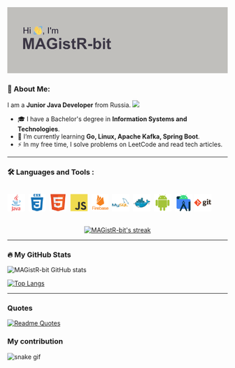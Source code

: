 <div id="header" align="center"> 
   <img src="header.png"/>
</div>

### 🚀 About Me:
I am a **Junior Java Developer** from Russia. <img src="https://media.giphy.com/media/W43Agp2vwvtYUBIDgc/giphy.gif" width="30">
- 🎓 I have a Bachelor's degree in **Information Systems and Technologies**.
- 🔭 I’m currently learning **Go, Linux, Apache Kafka, Spring Boot**.
- :zap: In my free time, I solve problems on LeetCode and read tech articles.
---
### :hammer_and_wrench: Languages and Tools :
<br>
<div>
  <img src="https://github.com/devicons/devicon/blob/master/icons/java/java-original-wordmark.svg" title="Java" alt="Java" width="40" height="40"/>&nbsp;
  <img src="https://github.com/devicons/devicon/blob/master/icons/css3/css3-plain-wordmark.svg" title="CSS3" alt="CSS" width="40" height="40"/>&nbsp;
  <img src="https://github.com/devicons/devicon/blob/master/icons/html5/html5-original.svg" title="HTML5" alt="HTML" width="40" height="40"/>&nbsp;
  <img src="https://github.com/devicons/devicon/blob/master/icons/javascript/javascript-original.svg" title="JavaScript" alt="JavaScript" width="40" height="40"/>&nbsp;
  <img src="https://github.com/devicons/devicon/blob/master/icons/firebase/firebase-plain-wordmark.svg" title="Firebase" alt="Firebase" width="40" height="40"/>&nbsp;
  <img src="https://github.com/devicons/devicon/blob/master/icons/mysql/mysql-original-wordmark.svg" title="MySQL"  alt="MySQL" width="40" height="40"/>&nbsp;
  <img src="https://github.com/devicons/devicon/blob/master/icons/docker/docker-original.svg" title="Docker" alt="Docker" width="40" height="40"/>&nbsp;
  <img src="https://github.com/devicons/devicon/blob/master/icons/android/android-original.svg" title="Android" alt="Android" width="40" height="40"/>&nbsp;
  <img src="https://github.com/devicons/devicon/blob/master/icons/androidstudio/androidstudio-original.svg" title="Android Studio" **alt="Android Studio" width="40" height="40"/>
  <img src="https://github.com/devicons/devicon/blob/master/icons/git/git-original-wordmark.svg" title="Git" **alt="Git" width="40" height="40"/>
</div>

<br>
<p align="center">
    <a href="https://github.com/MAGistR-bit/github-readme-streak-stats">
        <img title="🔥 Get streak stats for your profile at git.io/streak-stats" alt="MAGistR-bit's streak" src="http://github-readme-streak-stats.herokuapp.com?user=MAGistR-bit&theme=black-ice&hide_border=true&stroke=0000&background=060A0CD0&date_format=M%20j%5B%2C%20Y%5D"/>
    </a>
</p>

---
### :fire: My GitHub Stats 
![MAGistR-bit GitHub stats](https://github-readme-stats.vercel.app/api?username=MAGistR-bit&show_icons=true&theme=react&hide_border=true&bg_color=0D1117)    

[![Top Langs](https://github-readme-stats.vercel.app/api/top-langs/?username=MAGistR-bit&layout=compact&theme=react&hide_border=true&bg_color=0D1117)](https://github.com/anuraghazra/github-readme-stats)

    
<!--
**MAGistR-bit/MAGistR-bit** is a ✨ _special_ ✨ repository because its `README.md` (this file) appears on your GitHub profile.

Here are some ideas to get you started:

- 🔭 I’m currently working on ...
- 🌱 I’m currently learning ...
- 👯 I’m looking to collaborate on ...
- 🤔 I’m looking for help with ...
- 💬 Ask me about ...
- 📫 How to reach me: ...
- 😄 Pronouns: ...
- ⚡ Fun fact: ...
-->
---
### Quotes
[![Readme Quotes](https://quotes-github-readme.vercel.app/api?type=horizontal&theme=vertical)](https://github.com/piyushsuthar/github-readme-quotes)

### My contribution
![snake gif](https://github.com/MAGistR-bit/MAGistR-bit/blob/output/github-contribution-grid-snake.gif)
